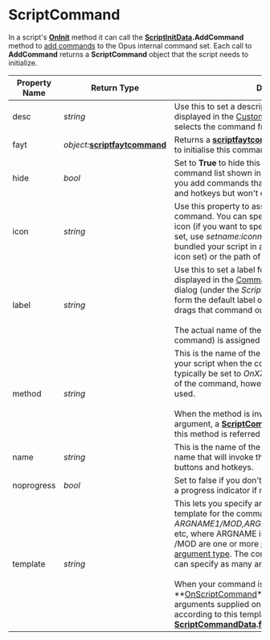 # ScriptCommand

In a script's **[OnInit](../scripting_events/oninit.md)** method it can call the **[ScriptInitData](scriptinitdata.md).AddCommand** method to [add commands](/Manual/scripting/example_scripts/adding_a_new_internal_command.md) to the Opus internal command set. Each call to **AddCommand** returns a **ScriptCommand** object that the script needs to initialize.

| Property Name | Return Type | Description |
| --- | --- | --- |
| desc | *string* | Use this to set a description for the command, that is displayed in the [Customize](/Manual/customize/README.md) dialog when the user selects the command from the [Commands tab](/Manual/customize/the_customize_dialog/commands.md). |
| fayt | *object:***[scriptfaytcommand](scriptfaytcommand.md)** | Returns a **[scriptfaytcommand](scriptfaytcommand.md)** object that you can use to initialise this command to [extend the FAYT field](/Manual/scripting/example_scripts/extending_the_fayt.md). |
| hide | *bool* | Set to **True** to hide this command from the drop-down command list shown in the [command editor](/Manual/customize/creating_your_own_buttons/command_editor/README.md). This lets you add commands that can still be used in buttons and hotkeys but won't clutter up the command list. |
| icon | *string* | Use this property to assign a default icon to this command. You can specify the name of an internal icon (if you want to specify an icon from a particular set, use *setname:iconname -* use this if you have bundled your script in a [script package](/Manual/scripting/script_add-ins/script_package.md) with its own icon set) or the path of an external icon or image file. |
| label | *string* | Use this to set a label for the command. This is displayed in the [Commands tab](/Manual/customize/the_customize_dialog/commands.md) of the [Customize](/Manual/customize/README.md) dialog (under the *Script Commands* category), and will form the default label of the button created if the user drags that command out to a toolbar.<br /><br />The actual name of the command (used to invoke the command) is assigned through the **name** property. |
| method | *string* | This is the name of the method that Opus will call in your script when the command is invoked. This would typically be set to *OnXXXXX* where *XXXXX* is the name of the command, however any method name can be used.<br /><br />When the method is invoked it is passed a single argument, a **[ScriptCommandData](scriptcommanddata.md)** object. Generically this method is referred to as **[OnScriptCommand](../scripting_events/onscriptcommand.md)**. |
| name | *string* | This is the name of the command. This determines the name that will invoke the command when it is used in buttons and hotkeys. |
| noprogress | *bool* | Set to false if you don't want your command to display a progress indicator if more than one file is selected. |
| template | *string* | This lets you specify an optional command line template for the command. This is a string in the form *ARGNAME1/MOD,ARGNAME2/MOD,ARGNAME3/MOD*, etc, where ARGNAME is the name of the argument and /MOD are one or more [modifiers used to indicate the argument type](../../command_reference/argument_types.md). The command line template can specify as many arguments as needed.<br /><br />When your command is invoked and its **[OnScriptCommand](../scripting_events/onscriptcommand.md)**event is triggered, any arguments supplied on the command line are parsed according to this template and provided via the **[ScriptCommandData](scriptcommanddata.md).[func](func.md).args** property. |

